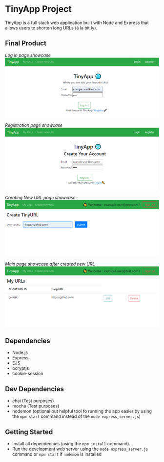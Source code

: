 # TinyApp Project

TinyApp is a full stack web application built with Node and Express that allows users to shorten long URLs (à la bit.ly).

## Final Product

*Log in page showcase*
![](./images/tinyapp_login_page_showcase.PNG)

*Registration page showcase*
![](./images/tinyapp_registration_page_showcase.PNG)

*Creating New URL page showcase*
![](./images/tinyapp_url_create_page_showcase.PNG)

*Main page showcase after created new URL*
![](./images/tinyapp_main_page_showcase.PNG)




## Dependencies

- Node.js
- Express
- EJS
- bcryptjs
- cookie-session

## Dev Dependencies

- chai (Test purposes)
- mocha (Test purposes)
- nodemon (optional but helpful tool fo running the app easier by using the `npm start` command instead of the `node express_server.js`)

## Getting Started

- Install all dependencies (using the `npm install` command).
- Run the development web server using the `node express_server.js` command or `npm start` if `nodemon` is installed
